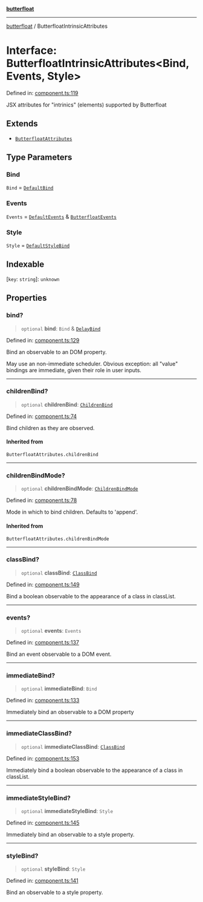 [**butterfloat**](../index.md)

***

[butterfloat](../index.md) / ButterfloatIntrinsicAttributes

# Interface: ButterfloatIntrinsicAttributes\<Bind, Events, Style\>

Defined in: [component.ts:119](https://github.com/WorldMaker/butterfloat/blob/df545ef96728808e6ed86d129bea41fdc458751b/component.ts#L119)

JSX attributes for "intrinics" (elements) supported by Butterfloat

## Extends

- [`ButterfloatAttributes`](../type-aliases/ButterfloatAttributes.md)

## Type Parameters

### Bind

`Bind` = [`DefaultBind`](../type-aliases/DefaultBind.md)

### Events

`Events` = [`DefaultEvents`](../type-aliases/DefaultEvents.md) & [`ButterfloatEvents`](ButterfloatEvents.md)

### Style

`Style` = [`DefaultStyleBind`](../type-aliases/DefaultStyleBind.md)

## Indexable

\[`key`: `string`\]: `unknown`

## Properties

### bind?

> `optional` **bind**: `Bind` & [`DelayBind`](DelayBind.md)

Defined in: [component.ts:129](https://github.com/WorldMaker/butterfloat/blob/df545ef96728808e6ed86d129bea41fdc458751b/component.ts#L129)

Bind an observable to an DOM property.

May use an non-immediate scheduler. Obvious exception: all "value" bindings are immediate, given their role in user inputs.

***

### childrenBind?

> `optional` **childrenBind**: [`ChildrenBind`](../type-aliases/ChildrenBind.md)

Defined in: [component.ts:74](https://github.com/WorldMaker/butterfloat/blob/df545ef96728808e6ed86d129bea41fdc458751b/component.ts#L74)

Bind children as they are observed.

#### Inherited from

`ButterfloatAttributes.childrenBind`

***

### childrenBindMode?

> `optional` **childrenBindMode**: [`ChildrenBindMode`](../type-aliases/ChildrenBindMode.md)

Defined in: [component.ts:78](https://github.com/WorldMaker/butterfloat/blob/df545ef96728808e6ed86d129bea41fdc458751b/component.ts#L78)

Mode in which to bind children. Defaults to 'append'.

#### Inherited from

`ButterfloatAttributes.childrenBindMode`

***

### classBind?

> `optional` **classBind**: [`ClassBind`](../type-aliases/ClassBind.md)

Defined in: [component.ts:149](https://github.com/WorldMaker/butterfloat/blob/df545ef96728808e6ed86d129bea41fdc458751b/component.ts#L149)

Bind a boolean observable to the appearance of a class in classList.

***

### events?

> `optional` **events**: `Events`

Defined in: [component.ts:137](https://github.com/WorldMaker/butterfloat/blob/df545ef96728808e6ed86d129bea41fdc458751b/component.ts#L137)

Bind an event observable to a DOM event.

***

### immediateBind?

> `optional` **immediateBind**: `Bind`

Defined in: [component.ts:133](https://github.com/WorldMaker/butterfloat/blob/df545ef96728808e6ed86d129bea41fdc458751b/component.ts#L133)

Immediately bind an observable to a DOM property

***

### immediateClassBind?

> `optional` **immediateClassBind**: [`ClassBind`](../type-aliases/ClassBind.md)

Defined in: [component.ts:153](https://github.com/WorldMaker/butterfloat/blob/df545ef96728808e6ed86d129bea41fdc458751b/component.ts#L153)

Immediately bind a boolean observable to the appearance of a class in classList.

***

### immediateStyleBind?

> `optional` **immediateStyleBind**: `Style`

Defined in: [component.ts:145](https://github.com/WorldMaker/butterfloat/blob/df545ef96728808e6ed86d129bea41fdc458751b/component.ts#L145)

Immediately bind an observable to a style property.

***

### styleBind?

> `optional` **styleBind**: `Style`

Defined in: [component.ts:141](https://github.com/WorldMaker/butterfloat/blob/df545ef96728808e6ed86d129bea41fdc458751b/component.ts#L141)

Bind an observable to a style property.
